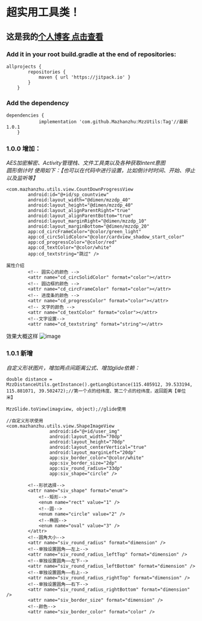 # 超实用工具类！
## 这是我的[个人博客 点击查看](https://blog.csdn.net/fengyeNom1?spm=1011.2124.3001.5343)
### Add it in your root build.gradle at the end of repositories:
```
allprojects {
		repositories {
			maven { url 'https://jitpack.io' }
		}
	}
```
### Add the dependency
```
dependencies {
	        implementation 'com.github.Mazhanzhu:MzzUtils:Tag'//最新 1.0.1
	}
  ```
  
### 1.0.0 增加：
*AES加密解密、Activity管理栈、文件工具类以及各种获取intent意图  
圆形倒计时 使用如下：【也可以在代码中进行设置，比如倒计时时间、开始、停止以及监听等】*
```
<com.mazhanzhu.utils.view.CountDownProgressView
        android:id="@+id/sp_countview"
        android:layout_width="@dimen/mzzdp_40"
        android:layout_height="@dimen/mzzdp_40"
        android:layout_alignParentRight="true"
        android:layout_alignParentBottom="true"
        android:layout_marginRight="@dimen/mzzdp_10"
        android:layout_marginBottom="@dimen/mzzdp_20"
        app:cd_circFrameColor="@color/green_light"
        app:cd_circSolidColor="@color/cardview_shadow_start_color"
        app:cd_progressColor="@color/red"
        app:cd_textColor="@color/white"
        app:cd_textstring="跳过" />
	
属性介绍
        <!-- 圆实心的颜色 -->
        <attr name="cd_circSolidColor" format="color"></attr>
        <!-- 圆边框的颜色 -->
        <attr name="cd_circFrameColor" format="color"></attr>
        <!-- 进度条的颜色 -->
        <attr name="cd_progressColor" format="color"></attr>
        <!-- 文字的颜色 -->
        <attr name="cd_textColor" format="color"></attr>
        <!--文字设置-->
        <attr name="cd_textstring" format="string"></attr>
```
效果大概这样
![image](https://img-blog.csdnimg.cn/bf340fec70964596b047004f37e5e62c.png?x-oss-process=image/watermark,type_d3F5LXplbmhlaQ,shadow_50,text_Q1NETiBA5Yav5Lq65ZSQ,size_20,color_FFFFFF,t_70,g_se,x_16)
### 1.0.1 新增
*自定义形状图片，增加两点间距离公式、增加glide依赖：*
```
double distance = MzzDistanceUtils.getInstance().getLongDistance(115.405912, 39.533194, 115.881071, 39.502472);//第一个点的经纬度、第二个点的经纬度，返回距离【单位 米】

MzzGlide.toView(imagview, object);//glide使用

//自定义形状使用
<com.mazhanzhu.utils.view.ShapeImageView
                android:id="@+id/user_img"
                android:layout_width="70dp"
                android:layout_height="70dp"
                android:layout_centerVertical="true"
                android:layout_marginLeft="20dp"
                app:siv_border_color="@color/white"
                app:siv_border_size="2dp"
                app:siv_round_radius="33dp"
                app:siv_shape="circle" />

        <!--形状选择-->
        <attr name="siv_shape" format="enum">
            <!--矩形-->
            <enum name="rect" value="1" />
            <!--圆-->
            <enum name="circle" value="2" />
            <!--椭圆-->
            <enum name="oval" value="3" />
        </attr>
        <!--圆角大小-->
        <attr name="siv_round_radius" format="dimension" />
        <!--单独设置圆角——左上-->
        <attr name="siv_round_radius_leftTop" format="dimension" />
        <!--单独设置圆角——左下-->
        <attr name="siv_round_radius_leftBottom" format="dimension" />
        <!--单独设置圆角——右上-->
        <attr name="siv_round_radius_rightTop" format="dimension" />
        <!--单独设置圆角——右下-->
        <attr name="siv_round_radius_rightBottom" format="dimension" />
        <attr name="siv_border_size" format="dimension" />
        <!--颜色-->
        <attr name="siv_border_color" format="color" />
```
